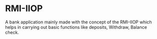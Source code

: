 # RMI-IIOP
A bank application mainly made with the concept of the RMI-IIOP which helps in carrying out basic functions like deposits, Withdraw, Balance check.
